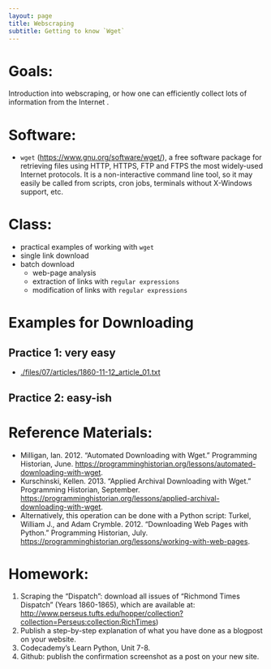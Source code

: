 ```yaml
---
layout: page
title: Webscraping
subtitle: Getting to know `Wget`
---
```


# Goals:

Introduction into webscraping, or how one can efficiently collect lots of information from the Internet .


# Software:

* `wget` (<https://www.gnu.org/software/wget/>), a free software package for retrieving files using HTTP, HTTPS, FTP and FTPS the most widely-used Internet protocols. It is a non-interactive command line tool, so it may easily be called from scripts, cron jobs, terminals without X-Windows support, etc.


# Class:

* practical examples of working with `wget`
* single link download
* batch download
	* web-page analysis
	* extraction of links with `regular expressions`
	* modification of links with `regular expressions`

# Examples for Downloading

## Practice 1: very easy

* [./files/07/articles/1860-11-12_article_01.txt](1860-11-12_article_01.txt)

## Practice 2: easy-ish



# Reference Materials:

* Milligan, Ian. 2012. “Automated Downloading with Wget.” Programming Historian, June. <https://programminghistorian.org/lessons/automated-downloading-with-wget>.
* Kurschinski, Kellen. 2013. “Applied Archival Downloading with Wget.” Programming Historian, September. <https://programminghistorian.org/lessons/applied-archival-downloading-with-wget>.
* Alternatively, this operation can be done with a Python script: Turkel, William J., and Adam Crymble. 2012. “Downloading Web Pages with Python.” Programming Historian, July. <https://programminghistorian.org/lessons/working-with-web-pages>.


# Homework:

1. Scraping the “Dispatch”: download all issues of “Richmond Times Dispatch” (Years 1860-1865), which are available at: <http://www.perseus.tufts.edu/hopper/collection?collection=Perseus:collection:RichTimes>)
2. Publish a step-by-step explanation of what you have done as a blogpost on your website.
3. Codecademy’s Learn Python, Unit 7-8.
4. Github: publish the confirmation screenshot as a post on your new site.
